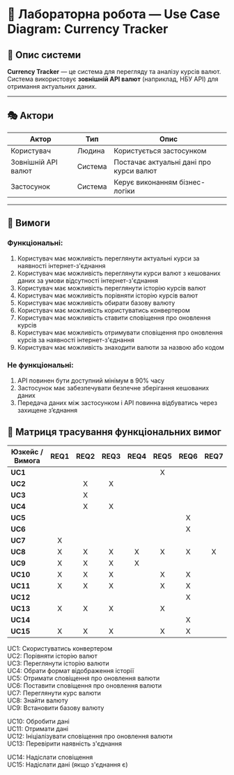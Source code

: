 ﻿# 💱 Лабораторна робота — Use Case Diagram: Currency Tracker

## 📘 Опис системи
**Currency Tracker** — це система для перегляду та аналізу курсів валют.
Система використовує **зовнішній API валют** (наприклад, НБУ API) для отримання актуальних даних.

---

## 🎭 Актори
| Актор | Тип | Опис                          |
|-------|------|-------------------------------|
| Користувач | Людина | Користується застосунком      |
| Зовнішній API валют | Система | Постачає актуальні дані про курси валют |
| Застосунок | Система | Керує виконанням бізнес-логіки|                               

---

## 🧩 Вимоги
### Функціональні:
1. Користувач має можливість переглянути актуальні курси за наявності інтернет-з'єднання
2. Користувач має можливість переглянути курси валют з кешованих даних за умови відсутності інтернет-з'єднання
3. Користувач має можливість переглянути історію курсів валют
4. Користувач має можливість порівняти історію курсів валют
5. Користувач має можливість обирати базову валюту
6. Користувач має можливість користуватись конвертером 
7. Користувач має можливість ставити сповіщення про оновлення курсів
8. Користувач має можливість отримувати сповіщення про оновлення курсів за наявності інтернет-з'єднання
9. Користувач має можливість знаходити валюти за назвою або кодом

### Не функціональні:
1. API повинен бути доступний мінімум в 90% часу
2. Застосунок має забезпечувати безпечне зберігання кешованих даних
3. Передача даних між застосунком і API повинна відбуватись через захищене з’єднання


## 🧩 Матриця трасування функціональних вимог

| Юзкейс / Вимога | REQ1 | REQ2 | REQ3 | REQ4 | REQ5 | REQ6 | REQ7 |
|------------------|:----:|:----:|:----:|:----:|:----:|:----:|:----:|
| **UC1**   |   |   |   |   | X |   |   |
| **UC2**   |   | X | X |   |   |   |   |
| **UC3**   |   | X |   |   |   |   |   |
| **UC4**   |   | X | X |   |   |   |   |
| **UC5**   |   |   |   |   |   | X |   |
| **UC6**   |   |   |   |   |   | X |   |
| **UC7**   | X |   |   |   |   |   |   |
| **UC8**   | X | X | X | X | X | X | X |
| **UC9**   | X | X | X | X |   |   |   |
| **UC10**  | X | X | X |   | X | X |   |
| **UC11**  | X | X | X |   | X | X |   |
| **UC12**  |   |   |   |   |   | X |   |
| **UC13**  | X | X | X |   | X |   |   |
| **UC14**  |   |   |   |   |   | X |   |
| **UC15**  | X | X | X |   | X | X |   |
 



UC1: Скористуватись конвертером  <br>
UC2: Порівняти історію валют <br>
UC3: Переглянути історію валюти <br>
UC4: Обрати формат відображення історії <br> 
UC5: Отримати сповіщення про оновлення валюти <br>
UC6: Поставити сповіщення про оновлення валюти <br>
UC7: Переглянути курс валюти <br>
UC8: Знайти валюту <br>
UC9: Встановити базову валюту

UC10: Обробити дані <br>
UC11: Отримати дані <br>
UC12: Ініціалізувати сповіщення про оновлення валюти <br>
UC13: Перевірити наявність з'єднання <br>

UC14: Надіслати сповіщення <br>
UC15: Надіслати дані (якщо з'єднання є)
 






